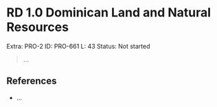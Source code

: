 # RD 1.0 Dominican Land and Natural Resources

Extra: PRO-2
ID: PRO-661
L: 43
Status: Not started

> …
> 

## References

- …
